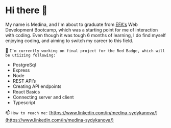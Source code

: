 # Hi there 👋

My name is Medina, and I'm about to graduate from [EFA's](https://elevenfifty.org) Web Development Bootcamp, which was a starting point for me of interaction with coding. Even though it was tough 6 months of learning, I do find myself enjoying coding, and aiming to switch my career to this field.

🔭 `I’m currently working on final project for the Red Badge, which will be utiizing following:`
- PostgreSql
- Express
- Node
- REST API’s
- Creating API endpoints
- React Basics
- Connecting server and client
- Typescript

📫 `How to reach me:` [https://www.linkedin.com/in/medina-sydykanova/](https://www.linkedin.com/in/medina-sydykanova/)

